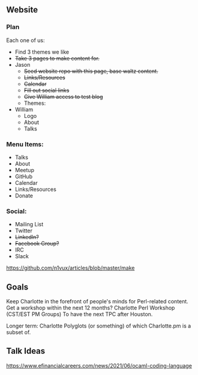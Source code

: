 ## Website 

### Plan 
Each one of us:
* Find 3 themes we like
* ~~Take 3 pages to make content for.~~
* Jason 
	* ~~Seed website repo with this page, base waltz content.~~
	* ~~Links/Resources~~
	* ~~Calendar~~
	* ~~Fill out social links~~
	* ~~Give William access to test blog~~
    * Themes:
* William 
	* Logo
	* About
	* Talks

### Menu Items:
* Talks
* About
* Meetup
* GitHub
* Calendar
* Links/Resources
* Donate

### Social:
* Mailing List
* Twitter
* ~~LinkedIn?~~
* ~~Facebook Group?~~
* IRC
* Slack

https://github.com/n1vux/articles/blob/master/make

## Goals
Keep Charlotte in the forefront of people's minds for Perl-related content.
Get a workshop within the next 12 months? Charlotte Perl Workshop (CST/EST PM Groups)
To have the next TPC after Houston.

Longer term:
Charlotte Polyglots
(or something)
of which Charlotte.pm is a subset of.

## Talk Ideas
https://www.efinancialcareers.com/news/2021/06/ocaml-coding-language

